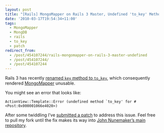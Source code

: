 ```yaml
---
layout: post
title: "[Rails] MongoMapper on Rails 3 Master, Undefined 'to_key' Method"
date: '2010-03-17T19:54:34+11:00'
tags:
  - MongoMapper
  - MongDB
  - rails
  - to_key
  - patch
redirect_from:
  - /post/454107244/rails-mongomapper-on-rails-3-master-undefined
  - /post/454107244/
  - /post/454107244
---
```


Rails 3 has recently [renamed `key` method to `to_key`](http://github.com/rails/rails/commit/f81c6bc0404ba2a03eed0ec6c08bbac45661305f), which consequently rendered [MongoMapper](http://github.com/jnunemaker/mongomapper) unusable.

You might see an error that looks like:

```
ActionView::Template::Error (undefined method `to_key' for #<Post:0x000001066e4020>)
```

After some twiddling I’ve [submitted a patch](http://github.com/fredwu/mongomapper/commit/6e5e531312ef98c30e33286a1f80dd000468ed07) to address this issue. Feel free to pull my fork until the fix makes its way into [John Nunemaker’s main repository](http://github.com/jnunemaker/mongomapper).
